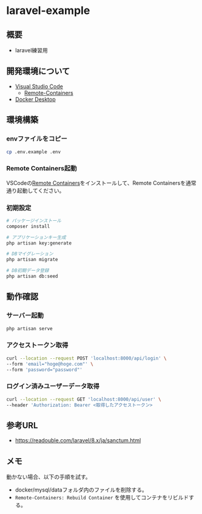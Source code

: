 # laravel-example

## 概要

- laravel練習用

## 開発環境について

- [Visual Studio Code](https://code.visualstudio.com/) 
  - [Remote-Containers](https://marketplace.visualstudio.com/items?itemName=ms-vscode-remote.remote-containers)
- [Docker Desktop](https://www.docker.com/products/docker-desktop)

## 環境構築

### envファイルをコピー

```bash
cp .env.example .env
```

### Remote Containers起動

VSCodeの[Remote Containers](https://marketplace.visualstudio.com/items?itemName=ms-vscode-remote.remote-containers)をインストールして、Remote Containersを通常通り起動してください。

### 初期設定

```bash
# パッケージインストール
composer install

# アプリケーションキー生成
php artisan key:generate

# DBマイグレーション
php artisan migrate

# DB初期データ登録
php artisan db:seed
```

## 動作確認

### サーバー起動

```bash
php artisan serve
```

### アクセストークン取得

```bash
curl --location --request POST 'localhost:8000/api/login' \
--form 'email="hoge@hoge.com"' \
--form 'password="password"'
```

### ログイン済みユーザーデータ取得

```bash
curl --location --request GET 'localhost:8000/api/user' \
--header 'Authorization: Bearer <取得したアクセストークン>
```

## 参考URL

- https://readouble.com/laravel/8.x/ja/sanctum.html

## メモ

動かない場合、以下の手順を試す。
- docker/mysql/dataフォルダ内のファイルを削除する。
- `Remote-Containers: Rebuild Container` を使用してコンテナをリビルドする。
